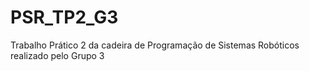 # PSR_TP2_G3
Trabalho Prático 2 da cadeira de Programação de Sistemas Robóticos realizado pelo Grupo 3
